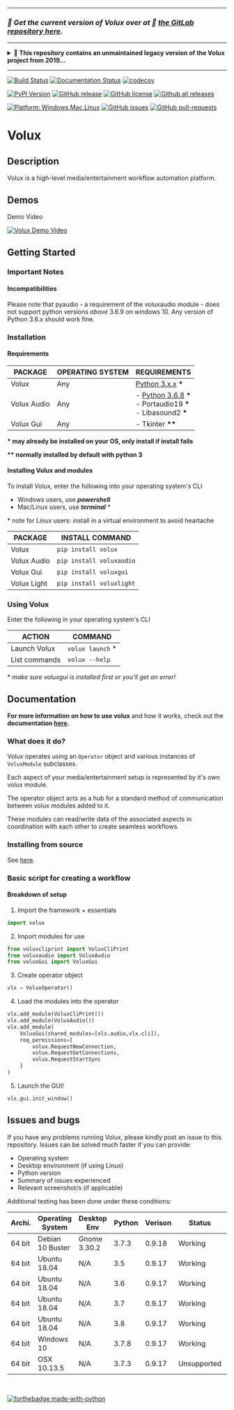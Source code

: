 
---

### *💾 Get the current version of Volux over at 🦊 **[the GitLab repository here](https://gitlab.com/volux/volux).***

---

<details>
  <summary><b>📢 This repository contains an unmaintained legacy version of the Volux project from 2019...</b></summary>
  
  ##### What's the purpose of this repo now there's a new version?

  The latest version of Volux doesn't have any publicly released modules yet. This legacy repo is being left open so that you can give Volux a test and still play around with the modules available in the legacy version.

  ##### How I can I find out when modules are available for the new version of Volux?

  I'll announce public releases of modules [on Twitter](https://twitter.com/DrTexx).

  ##### Where can I find modules released for the new version of Volux?

  I'll provide links to public modules in the [new GitLab repository](https://gitlab.com/volux/volux).

  ##### What should I do if I have any other questions?

  Please feel free to ask me any other questions over [on Twitter](https://twitter.com/DrTexx).
</details>


---

[![Build Status](https://travis-ci.org/DrTexx/Volux.svg?branch=master)](https://travis-ci.org/DrTexx/Volux)
[![Documentation Status](https://readthedocs.org/projects/volux/badge/?version=latest)](https://volux.readthedocs.io/en/latest/?badge=latest)
[![codecov](https://codecov.io/gh/DrTexx/Volux/branch/master/graph/badge.svg)](https://codecov.io/gh/DrTexx/Volux)

[![PyPI Version](https://img.shields.io/pypi/v/volux.svg?style=flat-square)](https://pypi.python.org/pypi/volux/)
[![GitHub release](https://img.shields.io/github/release-pre/DrTexx/volux.svg?style=flat-square)](https://GitHub.com/DrTexx/volux/releases/)
[![GitHub license](https://img.shields.io/github/license/DrTexx/volux.svg?branch=master&style=flat-square)](https://github.com/DrTexx/volux/blob/master/LICENSE)
[![Github all releases](https://img.shields.io/github/downloads/DrTexx/volux/total.svg?style=flat-square)](https://GitHub.com/DrTexx/volux/releases/)

[![Platform: Windows,Mac,Linux](https://img.shields.io/badge/Platform-Windows%20%7C%20Mac%20%7C%20Linux-blue.svg?style=flat-square)](#)
[![GitHub issues](https://img.shields.io/github/issues/DrTexx/volux.svg?branch=master&style=flat-square)](https://GitHub.com/DrTexx/volux/issues/)
[![GitHub pull-requests](https://img.shields.io/github/issues-pr/DrTexx/volux.svg?branch=master&style=flat-square)](https://GitHub.com/DrTexx/volux/pull/)

<!-- | BRANCH  | STATUS |
| ---     | ---    |
| Dev  | [![Build Status](https://travis-ci.org/DrTexx/Volux.svg?branch=dev)](https://travis-ci.org/DrTexx/Volux) [![codecov](https://codecov.io/gh/DrTexx/Volux/branch/dev/graph/badge.svg)](https://codecov.io/gh/DrTexx/Volux) [![Requirements Status](https://requires.io/github/DrTexx/Volux/requirements.svg?branch=dev)](https://requires.io/github/DrTexx/Volux/requirements/?branch=dev) | -->

# Volux
## Description
Volux is a high-level media/entertainment workflow automation platform.

## Demos
Demo Video

[![Volux Demo Video](https://img.youtube.com/vi/o6fHjAmFi74/0.jpg)](https://www.youtube.com/watch?v=o6fHjAmFi74)

## Getting Started
### Important Notes
#### Incompatibilities
Please note that pyaudio - a requirement of the voluxaudio module - does not support python versions _above_ 3.6.9 on windows 10. Any version of Python 3.6.x should work fine.
### Installation
#### Requirements

| PACKAGE    | OPERATING SYSTEM | REQUIREMENTS |
| ---        | ---              | ---          |
| Volux      | Any              | [Python 3.x.x](https://www.python.org/downloads) **\*** |
| Volux Audio | Any       | - [Python 3.6.8](https://www.python.org/downloads/release/python-368/) **\***</br>- Portaudio19 **\***</br>- Libasound2 **\*** |
| Volux Gui | Any | - Tkinter **\*\*** |

**\* may already be installed on your OS, only install if install fails**

**\*\* normally installed by default with python 3**

#### Installing Volux and modules
To install Volux, enter the following into your operating system's CLI

- Windows users, use ***powershell***
- Mac/Linux users, use ***terminal*** \*

\* note for Linux users: install in a virtual environment to avoid heartache

| PACKAGE | INSTALL COMMAND |
| ---     | ---             |
| Volux   | `pip install volux` |
| Volux Audio | `pip install voluxaudio` |
| Volux Gui | `pip install voluxgui` |
| Volux Light | `pip install voluxlight` |

<!-- python3-tk python3-dev python3-venv portaudio19-dev -->

### Using Volux
Enter the following in your operating system's CLI

| ACTION        | COMMAND        |
| ---           | ---            |
| Launch Volux  | `volux launch` \* |
| List commands | `volux --help` |

\* _make sure voluxgui is installed first or you'll get an error!_

## Documentation
**For more information on how to use volux** and how it works, check out the **documentation [here](https://volux.readthedocs.io/en/latest/).**

<!-- ## Getting Started
### Important Notes
#### Incompatibilities
Please note that pyaudio - a requirement of the voluxaudio module - does not support python 3.8 on windows 10. Any version of Python 3.6.x should work fine.

### Installation
Install system requirements

| OS | Command |
| --- | --- |
| Debian 10 | `$ sudo apt install python3 python3-tk python3-dev python3-venv libasound2-dev portaudio19-dev` |
| Windows 10 | Install [python3.6.x](https://www.python.org/downloads/) (if not already installed). Install Microsoft Visual C++ 14.0 from [this installer](https://visualstudio.microsoft.com/thank-you-downloading-visual-studio/?sku=BuildTools&rel=16). Check the 'C++ build tools' checkbox and click 'Install' |
| Darwin (MacOS) | `$ brew install tcl-tk` `$ brew link tcl-tk --force` | -->

### What does it do?
Volux operates using an `Operator` object and various instances of `VoluxModule` subclasses.

Each aspect of your media/entertainment setup is represented by it's own volux module.

The operator object acts as a hub for a standard method of communication between volux modules added to it.

<!-- ### Official Modules
| Module            | Aspect          | Controls              |
| ---               | ---             | ---                   |
| `VoluxBar`        | GUI Element     | display values, display colors, increase/decrease values, set values |
| `VoluxDemoModule` | CLI messages    | set value, get value |
| `VoluxDisplay`    | Monitor         | get monitor size (wip) |
| `VoluxLight`      | LIFX bulb       | set color, set power, get color, get power |
| `VoluxVolume`     | Computer Volume | set volume, get volume, set muted, get muted | -->

These modules can read/write data of the associated aspects in coordination with each other to create seamless workflows.

### Installing from source
See [here](https://volux.readthedocs.io/en/latest/advanced/install-source.html#installing-from-source).

<!-- While hovering over the bar:

| Bar color | Action             | Result                     |
| ---       | ---                | ---                        |
| _any_     | right-click        | change bar color           |
| _any_     | double right-click | exit volux                 |
| 📗 green  | scroll up          | 🔉 increase volume          |
| 📗 green  | scroll down        | 🔉 decrease volume          |
| 📗 green  | middle-click       | 🔇 mute                     |
| 🔴 red    | scroll up          | 🔉 increase volume          |
| 🔴 red    | scroll down        | 🔉 decrease volume          |
| 🔴 red    | middle-click       | 🔇 unmute                   |
| 📘 blue   | scroll up          | 💡 increase bulb brightness |
| 📘 blue   | scroll down        | 💡 decrease bulb brightness |
| 📘 blue   | middle-click       | 💡 toggle bulb power        | -->

<!-- ### Features in development
- Settings GUI
- Interface customisation -->

### Basic script for creating a workflow
#### Breakdown of setup
1. Import the framework + essentials
  ```python
  import volux
  ```
2. Import modules for use
  ```python
  from voluxcliprint import VoluxCliPrint
  from voluxaudio import VoluxAudio
  from voluxGui import VoluxGui
  ```
3. Create operator object
  ```python
  vlx = VoluxOperator()
  ```
4. Load the modules into the operator
  ```python
  vlx.add_module(VoluxCliPrint())
  vlx.add_module(VoluxAudio())
  vlx.add_module(
      VoluxGui(shared_modules=[vlx.audio,vlx.cli]),
      req_permissions=[
          volux.RequestNewConnection,
          volux.RequestGetConnections,
          volux.RequestStartSync
      ]
  )
  ```
5. Launch the GUI!
  ```python
  vlx.gui.init_window()
  ```

<!-- ### Supported platforms

<img src="docs/Platform_Windows.svg" width="14pt"/>&nbsp;&nbsp; Windows 7 or later

<img src="docs/Platform_Mac.svg" width="14pt"/>&nbsp;&nbsp; MacOS _(WIP)_

<img src="docs/Platform_Linux.svg" width="14pt"/>&nbsp;&nbsp; Linux (most distributions) -->

<!-- ### External Requirements
| Platform       | External Requirements      |
| ---            | ---                        | -->
<!-- | Linux (Debian) | ```$ sudo apt-get install python3-tk python3-xlib python3-dbus libasound2-dev python3-dev``` | -->

## Issues and bugs
If you have any problems running Volux, please kindly post an issue to this repository. Issues can be solved much faster if you can provide:

- Operating system
- Desktop environment (if using Linux)
- Python version
- Summary of issues experienced
- Relevant screenshot/s (if applicable)

Additional testing has been done under these conditions:

| Archi. | Operating System | Desktop Env   | Python | Verison | Status  | Notes                        |
| ---    | ---              | ---           | ---    | ---     | ---     | ---                          |
| 64 bit | Debian 10 Buster | Gnome 3.30.2  | 3.7.3  | 0.9.18   | Working | Development conditions       |
| 64 bit | Ubuntu 18.04     | N/A           | 3.5    | 0.9.17   | Working | CI Conditions                |
| 64 bit | Ubuntu 18.04     | N/A           | 3.6    | 0.9.17   | Working | CI Conditions                |
| 64 bit | Ubuntu 18.04     | N/A           | 3.7    | 0.9.17   | Working | CI Conditions                |
| 64 bit | Ubuntu 18.04     | N/A           | 3.8    | 0.9.17   | Working | CI Conditions                |
| 64 bit | Windows 10       | N/A           | 3.7.8  | 0.9.17   | Working | - |
| 64 bit | OSX 10.13.5      | N/A           | 3.7.3  | 0.9.17  | Unsupported  | Ironing out the creases      |

<br/>

[![forthebadge made-with-python](http://ForTheBadge.com/images/badges/made-with-python.svg)](https://www.python.org/)

<!-- Acknowledgments of work | [pencil icon](https://www.flaticon.com/free-icon/pencil-writing-tool-symbol-in-circular-button-outline_54602) -->

